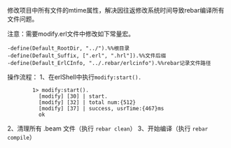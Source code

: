 
修改项目中所有文件的mtime属性，解决因往返修改系统时间导致rebar编译所有文件问题。

注意：需要modify.erl文件中修改如下常量宏。
```
-define(Default_RootDir, "../").%%根目录
-define(Default_Suffix, [".erl", ".hrl"]).%%文件后缀
-define(Default_ErlCInfo, "../.rebar/erlcinfo").%%rebar记录文件路径
```

操作流程：
1、在erlShell中执行`modify:start().`
```
        1> modify:start().
          [modify] [30] | start.
          [modify] [32] | total num:{512}
          [modify] [37] | success, usrTime:{467}ms
          ok
```
2、清理所有 .beam 文件（执行 `rebar clean`）
3、开始编译（执行 `rebar compile`）
